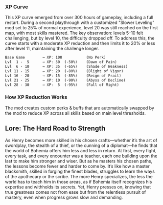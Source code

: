 ### XP Curve
This XP curve emerged from over 300 hours of gameplay, including a full restart. During a second playthrough with a customized "Slower Leveling" mod set to 25% of normal experience, level 20 was still reached on the first map, with most skills mastered. The key observation: levels 5–10 felt challenging, but by level 10, the difficulty dropped off. To address this, the curve starts with a moderate XP reduction and then limits it to 20% or less after level 11, maintaining the challenge longer.

```txt
Base Game        → XP: 100           (No Perk)
Lvl  1 -  5      → XP: 50  (-50%)    (Dawn of Pain)
Lvl  6 - 10      → XP: 35  (-65%)    (Shade of Weakness)
Lvl 11 - 15      → XP: 20  (-80%)    (Blight of Vigor)
Lvl 16 - 20      → XP: 15  (-85%)    (Reign of Frail)
Lvl 21 - 25      → XP: 10  (-90%)    (Abyss of Decline)
Lvl 28 - 30      → XP:  5  (-95%)    (Fall of Might)
```

### How XP Reduction Works
The mod creates custom perks & buffs that are automatically swapped by the mod to reduce XP across all skills based on main level thresholds.

## Lore: The Hard Road to Strength
As Henry becomes more skilled in his chosen crafts—whether it’s the art of swordplay, the stealth of a thief, or the cunning of a diplomat—he finds that the world of Bohemia offers him less and less in return. At first, every fight, every task, and every encounter was a teacher, each one building upon the last to make him stronger and wiser. But as he masters his chosen paths, the lessons become fewer and harder to come by. It’s like how a master blacksmith, skilled in forging the finest blades, struggles to learn the ways of the apothecary or the scribe. The more Henry specializes, the less the world has to teach him in those areas, as if Bohemia itself recognizes his expertise and withholds its secrets. Yet, Henry presses on, knowing that true greatness comes not from ease but from the relentless pursuit of mastery, even when progress grows slow and demanding.
